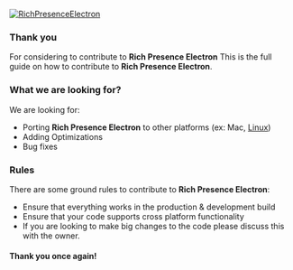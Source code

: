 [![RichPresenceElectron](https://raw.githubusercontent.com/tarajohns0n/RichPresenceElectron/main/icons/crownonly.png "RichPresenceElectron")](https://raw.githubusercontent.com/tarajohns0n/RichPresenceElectron/main/icons/crownonly.png "RichPresenceElectron")
### Thank you
For considering to contribute to **Rich Presence Electron** This is the full guide on how to contribute to **Rich Presence Electron**.
### What we are looking for?
We are looking for:
-  Porting **Rich Presence Electron** to other platforms (ex: Mac, [Linux](https://www.linux.com/what-is-linux/ "Linux"))
-  Adding Optimizations
- Bug fixes
### Rules
There are some ground rules to contribute to **Rich Presence Electron**:

- Ensure that everything works in the production & development build
- Ensure that your code supports cross platform functionality
- If you are looking to make big changes to the code please discuss this with the owner.

#### Thank you once again!
